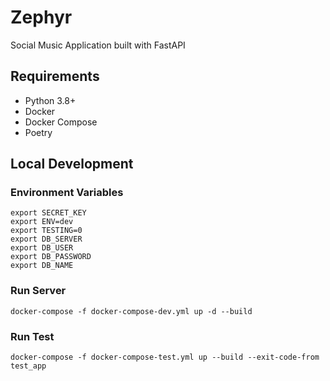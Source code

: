 # Zephyr
Social Music Application built with FastAPI

## Requirements
- Python 3.8+
- Docker
- Docker Compose
- Poetry

## Local Development
### Environment Variables
```shell
export SECRET_KEY
export ENV=dev
export TESTING=0
export DB_SERVER
export DB_USER
export DB_PASSWORD
export DB_NAME
```

### Run Server
```shell
docker-compose -f docker-compose-dev.yml up -d --build
```

### Run Test
```shell
docker-compose -f docker-compose-test.yml up --build --exit-code-from test_app
```